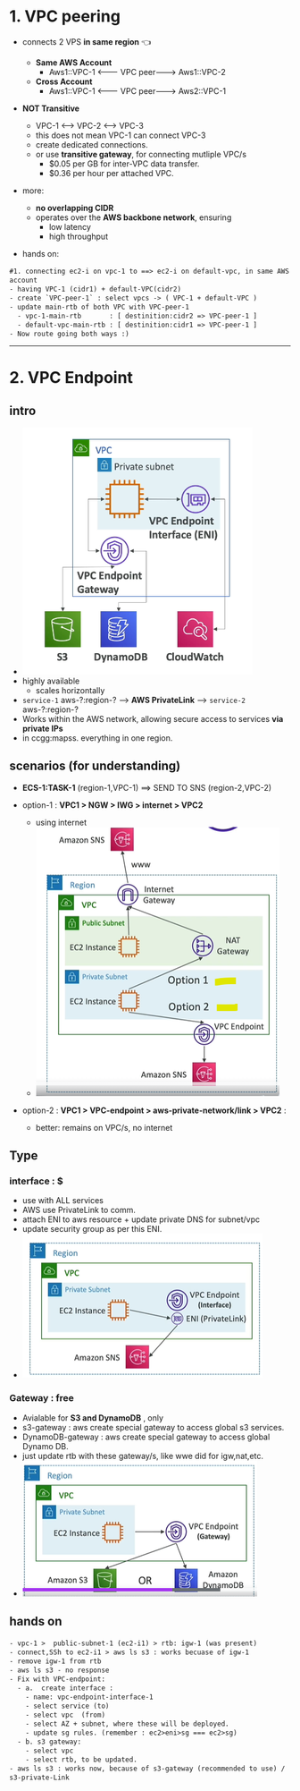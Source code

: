 # 1. VPC peering
- connects 2 VPS **in same region** :point_left:
  - **Same AWS Account**
    - Aws1::VPC-1  <--- VPC peer---> Aws1::VPC-2
  - **Cross Account**
    - Aws1::VPC-1  <--- VPC peer---> Aws2::VPC-1
- **NOT Transitive** 
  - VPC-1  <--> VPC-2 <--> VPC-3 
  - this does not mean VPC-1 can connect VPC-3
  - create dedicated connections.
  - or use **transitive gateway**, for connecting mutliple VPC/s
    - $0.05 per GB for inter-VPC data transfer.
    - $0.36 per hour per attached VPC.
- more: 
  - **no overlapping CIDR**
  - operates over the **AWS backbone network**, ensuring
    - low latency 
    - high throughput

- hands on: 
```
#1. connecting ec2-i on vpc-1 to ==> ec2-i on default-vpc, in same AWS account
- having VPC-1 (cidr1) + default-VPC(cidr2) 
- create `VPC-peer-1` : select vpcs -> ( VPC-1 + default-VPC )
- update main-rtb of both VPC with VPC-peer-1
  - vpc-1-main-rtb       : [ destinition:cidr2 => VPC-peer-1 ]
  - default-vpc-main-rtb : [ destinition:cidr1 => VPC-peer-1 ]
- Now route going both ways :) 
```

---
# 2. VPC Endpoint 
## intro
- ![img.png](../99_img/vpc-1/v2/img.png)
- highly available
  - scales horizontally
- `service-1` aws-?:region-? --> **AWS PrivateLink** -->  `service-2` aws-?:region-?
- Works within the AWS network, allowing secure access to services **via private IPs**
- in ccgg:mapss. everything in one region.

## scenarios (for understanding)
- **ECS-1:TASK-1** (region-1,VPC-1) ==> SEND TO SNS (region-2,VPC-2)
- option-1 : **VPC1 > NGW > IWG > internet > VPC2**
  - using internet
  - ![img.png](../99_img/vpc-3/img.png)
    
- option-2 : **VPC1 > VPC-endpoint > aws-private-network/link > VPC2** : 
  - better: remains on VPC/s, no internet

## Type
### interface : $
- use with ALL services
- AWS use PrivateLink to comm.
- attach ENI to aws resource + update private DNS for subnet/vpc
- update security group as per this ENI.
- ![img_1.png](../99_img/vpc-3/img_1.png)

### Gateway : free
-  Avialable for  **S3 and DynamoDB** , only 
- s3-gateway : aws create special gateway to access global s3 services.
- DynamoDB-gateway :  aws create special gateway to access global Dynamo DB.
- just update rtb with these gateway/s, like wwe did for igw,nat,etc.
- ![img_2.png](../99_img/vpc-3/img_2.png)

## hands on
```
- vpc-1 >  public-subnet-1 (ec2-i1) > rtb: igw-1 (was present)
- connect,SSh to ec2-i1 > aws ls s3 : works becuase of igw-1
- remove igw-1 from rtb
- aws ls s3 - no response
- Fix with VPC-endpoint:
  - a.  create interface : 
    - name: vpc-endpoint-interface-1
    - select service (to)
    - select vpc  (from)
    - select AZ + subnet, where these will be deployed.
    - update sg rules. (remember : ec2>eni>sg === ec2>sg)
  - b. s3 gateway:
    - select vpc
    - select rtb, to be updated.
- aws ls s3 : works now, because of s3-gateway (recommended to use) / s3-private-Link
```



  
